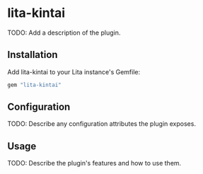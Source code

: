 # lita-kintai

TODO: Add a description of the plugin.

## Installation

Add lita-kintai to your Lita instance's Gemfile:

``` ruby
gem "lita-kintai"
```

## Configuration

TODO: Describe any configuration attributes the plugin exposes.

## Usage

TODO: Describe the plugin's features and how to use them.
